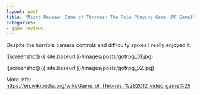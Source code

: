 ```yaml
---
layout: post
title: "Micro Review: Game of Thrones: The Role Playing Game (PC Game)"
categories:
- game-reviews
---
```



Despite the horrible camera controls and difficulty spikes I really enjoyed it.


![screenshot]({{ site.baseurl }}/images/posts/gotrpg_01.jpg)

![screenshot]({{ site.baseurl }}/images/posts/gotrpg_02.jpg)

<p>More info: <a href="https://en.wikipedia.org/wiki/Game_of_Thrones_%282012_video_game%29">https://en.wikipedia.org/wiki/Game_of_Thrones_%282012_video_game%29</a><p>

